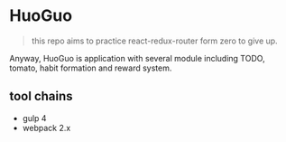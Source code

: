 # HuoGuo

> this repo aims to practice react-redux-router form zero to give up.

Anyway, HuoGuo is application with several module including TODO, tomato, habit formation and reward system.

## tool chains

- gulp 4
- webpack 2.x
